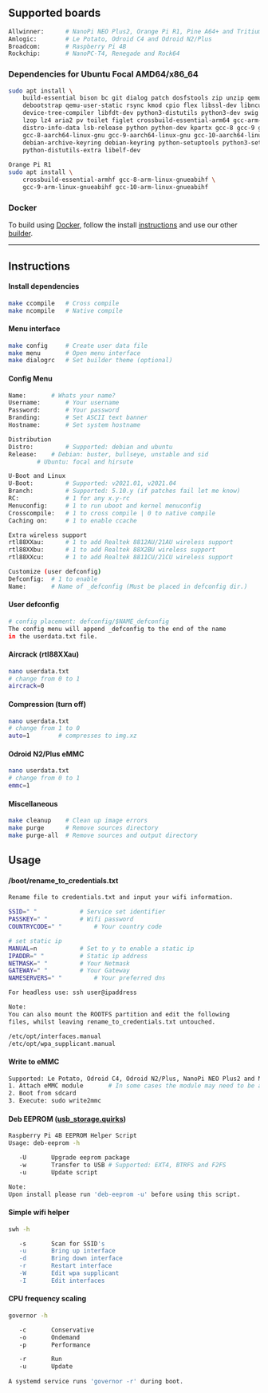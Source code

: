 ## Supported boards
```sh
Allwinner:      # NanoPi NEO Plus2, Orange Pi R1, Pine A64+ and Tritium
Amlogic:        # Le Potato, Odroid C4 and Odroid N2/Plus
Broadcom:       # Raspberry Pi 4B
Rockchip:       # NanoPC-T4, Renegade and Rock64
```
### Dependencies for Ubuntu Focal AMD64/x86_64

```sh
sudo apt install \
	build-essential bison bc git dialog patch dosfstools zip unzip qemu parted \
	debootstrap qemu-user-static rsync kmod cpio flex libssl-dev libncurses5-dev \
	device-tree-compiler libfdt-dev python3-distutils python3-dev swig fakeroot \
	lzop lz4 aria2 pv toilet figlet crossbuild-essential-arm64 gcc-arm-none-eabi \
	distro-info-data lsb-release python python-dev kpartx gcc-8 gcc-9 gcc-10 make \
	gcc-8-aarch64-linux-gnu gcc-9-aarch64-linux-gnu gcc-10-aarch64-linux-gnu \
	debian-archive-keyring debian-keyring python-setuptools python3-setuptools \
	python-distutils-extra libelf-dev
                 
Orange Pi R1
sudo apt install \
	crossbuild-essential-armhf gcc-8-arm-linux-gnueabihf \
	gcc-9-arm-linux-gnueabihf gcc-10-arm-linux-gnueabihf
```

### Docker

To build using [Docker](https://www.docker.com/), follow the install [instructions](https://docs.docker.com/engine/install/) and use our other [builder](https://github.com/pyavitz/arm-img-builder).

---

## Instructions

#### Install dependencies

```sh
make ccompile   # Cross compile
make ncompile   # Native compile
```

#### Menu interface

```sh
make config     # Create user data file
make menu       # Open menu interface
make dialogrc   # Set builder theme (optional)
```
#### Config Menu

```sh
Name:		# Whats your name?
Username:       # Your username
Password:       # Your password
Branding:       # Set ASCII text banner
Hostname:       # Set system hostname

Distribution
Distro:         # Supported: debian and ubuntu
Release:	# Debian: buster, bullseye, unstable and sid
		# Ubuntu: focal and hirsute

U-Boot and Linux
U-Boot:         # Supported: v2021.01, v2021.04
Branch:         # Supported: 5.10.y (if patches fail let me know)
RC:             # 1 for any x.y-rc
Menuconfig:     # 1 to run uboot and kernel menuconfig
Crosscompile:   # 1 to cross compile | 0 to native compile
Caching on:     # 1 to enable ccache

Extra wireless support
rtl88XXau:      # 1 to add Realtek 8812AU/21AU wireless support
rtl88XXbu:      # 1 to add Realtek 88X2BU wireless support
rtl88XXcu:      # 1 to add Realtek 8811CU/21CU wireless support

Customize (user defconfig)
Defconfig:	# 1 to enable
Name:		# Name of _defconfig (Must be placed in defconfig dir.)
```

#### User defconfig

```sh
# config placement: defconfig/$NAME_defconfig
The config menu will append _defconfig to the end of the name
in the userdata.txt file.
```
#### Aircrack (rtl88XXau)

```sh
nano userdata.txt
# change from 0 to 1
aircrack=0
```
#### Compression (turn off)
```sh
nano userdata.txt
# change from 1 to 0
auto=1        # compresses to img.xz
```
#### Odroid N2/Plus eMMC
```sh
nano userdata.txt
# change from 0 to 1
emmc=1
```
#### Miscellaneous

```sh
make cleanup    # Clean up image errors
make purge      # Remove sources directory
make purge-all  # Remove sources and output directory
```

## Usage

#### /boot/rename_to_credentials.txt
```sh
Rename file to credentials.txt and input your wifi information.

SSID=" "			# Service set identifier
PASSKEY=" "			# Wifi password
COUNTRYCODE=" "			# Your country code

# set static ip
MANUAL=n			# Set to y to enable a static ip
IPADDR=" "			# Static ip address
NETMASK=" "			# Your Netmask
GATEWAY=" "			# Your Gateway
NAMESERVERS=" "			# Your preferred dns

For headless use: ssh user@ipaddress

Note:
You can also mount the ROOTFS partition and edit the following
files, whilst leaving rename_to_credentials.txt untouched.

/etc/opt/interfaces.manual
/etc/opt/wpa_supplicant.manual
```

#### Write to eMMC
```sh
Supported: Le Potato, Odroid C4, Odroid N2/Plus, NanoPi NEO Plus2 and NanoPC-T4
1. Attach eMMC module       # In some cases the module may need to be attached after boot
2. Boot from sdcard
3. Execute: sudo write2mmc
```
#### Deb EEPROM ([usb_storage.quirks](https://github.com/pyavitz/rpi-img-builder/issues/17))

```sh
Raspberry Pi 4B EEPROM Helper Script
Usage: deb-eeprom -h

   -U       Upgrade eeprom package
   -w       Transfer to USB	# Supported: EXT4, BTRFS and F2FS
   -u       Update script

Note:
Upon install please run 'deb-eeprom -u' before using this script.
```
#### Simple wifi helper
```sh
swh -h

   -s       Scan for SSID's
   -u       Bring up interface
   -d       Bring down interface
   -r       Restart interface
   -W       Edit wpa supplicant
   -I       Edit interfaces
```
#### CPU frequency scaling
```sh
governor -h

   -c       Conservative
   -o       Ondemand
   -p       Performance

   -r       Run
   -u       Update
   
A systemd service runs 'governor -r' during boot.
```

